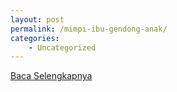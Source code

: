 ```yaml
---
layout: post
permalink: /mimpi-ibu-gendong-anak/
categories:
    - Uncategorized
---
```


[Baca Selengkapnya](/04)